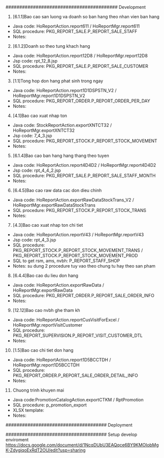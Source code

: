 #########################################
Development
1. [6.1.1]Bao cao san luong va doanh so ban hang theo nhan vien ban hang
- Java code: HoReportAction.report611 / HoReportMgr.report611
- SQL procedure: PKG_REPORT_SALE.P_REPORT_SALE_STAFF
- Notes:
2. [6.1.2]Doanh so theo tung khach hang
- Java code: HoReportAction.report12D8 / HoReportMgr.report12D8
- Jsp code: rpt_12_8.jsp
- SQL procedure: PKG_REPORT_SALE.P_REPORT_SALE_CUSTOMER
- Notes:
3. [1.1]Tong hop don hang phat sinh trong ngay
- Java code: HoReportAction.report1D1DSPSTN_V2 / HoReportMgr.report1D1DSPSTN_V2
- SQL procedure: PKG_REPORT_ORDER.P_REPORT_ORDER_PER_DAY
- Notes:
4. [4.1]Bao cao xuat nhap ton
- Java code: StockReportAction.exportXNTCT32 / HoReportMgr.exportXNTCT32
- Jsp code: 7_4_3.jsp
- SQL procedure: PKG_REPORT_STOCK.P_REPORT_STOCK_MOVEMENT
- Notes:
5. [6.1.4]Bao cao ban hang hang thang theo tuyen
- Java code: HoReportAction.report4D4D2 / HoReportMgr.report4D4D2
- Jsp code: rpt_4_4_2.jsp
- SQL procedure: PKG_REPORT_SALE.P_REPORT_SALE_STAFF_MONTH
- Notes:
6. [6.4.5]Bao cao raw data cac don dieu chinh
- Java code: HoReportAction.exportRawDataStockTrans_V2 / HoReportMgr.exportRawDataStockTrans
- SQL procedure: PKG_REPORT_STOCK.P_REPORT_STOCK_TRANS
- Notes:
7. [4.3]Bao cao xuat nhap ton chi tiet
- Java code: HoReportAction.reportV43 / HoReportMgr.reportV43
- Jsp code: rpt_4_3.jsp
- SQL procedure: PKG_REPORT_STOCK.P_REPORT_STOCK_MOVEMENT_TRANS / PKG_REPORT_STOCK.P_REPORT_STOCK_MOVEMENT_PROD
- SQL to get rsm, ams, nvbh: P_REPORT_STAFF_SHOP
- Notes: su dung 2 procedure tuy vao theo chung tu hay theo san pham
8. [6.4.4]Bao cao du lieu don hang
- Java code: HoReportAction.exportRawData / HoReportMgr.exportRawData
- SQL procedure: PKG_REPORT_ORDER.P_REPORT_SALE_ORDER_INFO
- Notes:
9. [12.12]Bao cao nvbh ghe tham kh
- Java code: HoReportAction.reportCusVisitForExcel / HoReportMgr.reportVisitCustomer
- SQL procedure: PKG_REPORT_SUPERVISION.P_REPORT_VISIT_CUSTOMER_DTL
- Notes:
10. [1.5]Bao cao chi tiet don hang
- Java code: HoReportAction.report1D5BCCTDH / HoReportMgr.report1D5BCCTDH
- SQL procedure: PKG_REPORT_ORDER.P_REPORT_SALE_ORDER_DETAIL_INFO
- Notes:
11. Chuong trinh khuyen mai
- Java code:PromotionCatalogAction.exportCTKM / RptPromotion
- SQL procedure: p_promotion_export
- XLSX template: 
- Notes:

#####################################
Deployment


#####################################
Setup develop enviroment
https://docs.google.com/document/d/1NcqDUbU3EAQqce6BY9KMOIobMgK-ZdygiqoExRdT2OU/edit?usp=sharing
